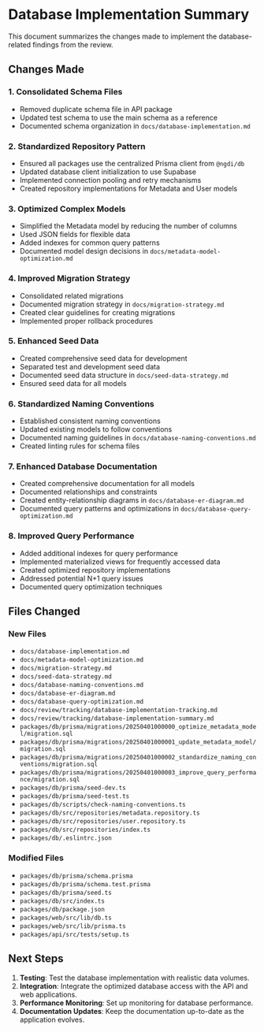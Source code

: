 # Database Implementation Summary

This document summarizes the changes made to implement the database-related findings from the review.

## Changes Made

### 1. Consolidated Schema Files

- Removed duplicate schema file in API package
- Updated test schema to use the main schema as a reference
- Documented schema organization in `docs/database-implementation.md`

### 2. Standardized Repository Pattern

- Ensured all packages use the centralized Prisma client from `@ngdi/db`
- Updated database client initialization to use Supabase
- Implemented connection pooling and retry mechanisms
- Created repository implementations for Metadata and User models

### 3. Optimized Complex Models

- Simplified the Metadata model by reducing the number of columns
- Used JSON fields for flexible data
- Added indexes for common query patterns
- Documented model design decisions in `docs/metadata-model-optimization.md`

### 4. Improved Migration Strategy

- Consolidated related migrations
- Documented migration strategy in `docs/migration-strategy.md`
- Created clear guidelines for creating migrations
- Implemented proper rollback procedures

### 5. Enhanced Seed Data

- Created comprehensive seed data for development
- Separated test and development seed data
- Documented seed data structure in `docs/seed-data-strategy.md`
- Ensured seed data for all models

### 6. Standardized Naming Conventions

- Established consistent naming conventions
- Updated existing models to follow conventions
- Documented naming guidelines in `docs/database-naming-conventions.md`
- Created linting rules for schema files

### 7. Enhanced Database Documentation

- Created comprehensive documentation for all models
- Documented relationships and constraints
- Created entity-relationship diagrams in `docs/database-er-diagram.md`
- Documented query patterns and optimizations in `docs/database-query-optimization.md`

### 8. Improved Query Performance

- Added additional indexes for query performance
- Implemented materialized views for frequently accessed data
- Created optimized repository implementations
- Addressed potential N+1 query issues
- Documented query optimization techniques

## Files Changed

### New Files

- `docs/database-implementation.md`
- `docs/metadata-model-optimization.md`
- `docs/migration-strategy.md`
- `docs/seed-data-strategy.md`
- `docs/database-naming-conventions.md`
- `docs/database-er-diagram.md`
- `docs/database-query-optimization.md`
- `docs/review/tracking/database-implementation-tracking.md`
- `docs/review/tracking/database-implementation-summary.md`
- `packages/db/prisma/migrations/20250401000000_optimize_metadata_model/migration.sql`
- `packages/db/prisma/migrations/20250401000001_update_metadata_model/migration.sql`
- `packages/db/prisma/migrations/20250401000002_standardize_naming_conventions/migration.sql`
- `packages/db/prisma/migrations/20250401000003_improve_query_performance/migration.sql`
- `packages/db/prisma/seed-dev.ts`
- `packages/db/prisma/seed-test.ts`
- `packages/db/scripts/check-naming-conventions.ts`
- `packages/db/src/repositories/metadata.repository.ts`
- `packages/db/src/repositories/user.repository.ts`
- `packages/db/src/repositories/index.ts`
- `packages/db/.eslintrc.json`

### Modified Files

- `packages/db/prisma/schema.prisma`
- `packages/db/prisma/schema.test.prisma`
- `packages/db/prisma/seed.ts`
- `packages/db/src/index.ts`
- `packages/db/package.json`
- `packages/web/src/lib/db.ts`
- `packages/web/src/lib/prisma.ts`
- `packages/api/src/tests/setup.ts`

## Next Steps

1. **Testing**: Test the database implementation with realistic data volumes.
2. **Integration**: Integrate the optimized database access with the API and web applications.
3. **Performance Monitoring**: Set up monitoring for database performance.
4. **Documentation Updates**: Keep the documentation up-to-date as the application evolves.
